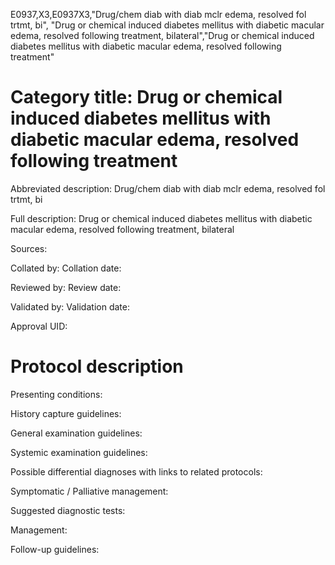 E0937,X3,E0937X3,"Drug/chem diab with diab mclr edema, resolved fol trtmt, bi", "Drug or chemical induced diabetes mellitus with diabetic macular edema, resolved following treatment, bilateral","Drug or chemical induced diabetes mellitus with diabetic macular edema, resolved following treatment"
# Category title: Drug or chemical induced diabetes mellitus with diabetic macular edema, resolved following treatment

Abbreviated description: Drug/chem diab with diab mclr edema, resolved fol trtmt, bi

Full description: Drug or chemical induced diabetes mellitus with diabetic macular edema, resolved following treatment, bilateral

Sources:

Collated by:
Collation date:

Reviewed by:
Review date:

Validated by:
Validation date:

Approval UID:

# Protocol description

Presenting conditions:

History capture guidelines:

General examination guidelines:

Systemic examination guidelines:

Possible differential diagnoses with links to related protocols:

Symptomatic / Palliative management:

Suggested diagnostic tests:

Management:

Follow-up guidelines:
